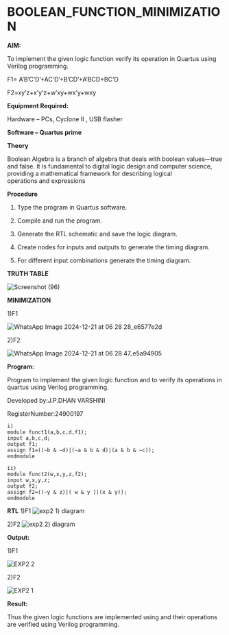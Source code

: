 # BOOLEAN_FUNCTION_MINIMIZATION

**AIM:**

To implement the given logic function verify its operation in Quartus using Verilog programming.

F1= A’B’C’D’+AC’D’+B’CD’+A’BCD+BC’D 

F2=xy’z+x’y’z+w’xy+wx’y+wxy

**Equipment Required:**

Hardware – PCs, Cyclone II , USB flasher

**Software – Quartus prime**

**Theory**

Boolean Algebra is a branch of algebra that deals with boolean values—true and false. It is fundamental to digital logic design and computer science, providing a mathematical framework for describing logical operations and expressions


**Procedure**

1.	Type the program in Quartus software.

2.	Compile and run the program.

3.	Generate the RTL schematic and save the logic diagram.

4.	Create nodes for inputs and outputs to generate the timing diagram.

5.	For different input combinations generate the timing diagram.

**TRUTH TABLE**


![Screenshot (96)](https://github.com/user-attachments/assets/a1511b6a-78e0-49db-97cf-0946a8995148)

**MINIMIZATION**

1)F1

![WhatsApp Image 2024-12-21 at 06 28 28_e6577e2d](https://github.com/user-attachments/assets/36d037ae-f2ef-43f4-85fd-9b97e0d36f5c)

2)F2

![WhatsApp Image 2024-12-21 at 06 28 47_e5a94905](https://github.com/user-attachments/assets/4d938aea-19bb-4cf3-81ca-8378318d6af0)




**Program:**

Program to implement the given logic function and to verify its operations in quartus using Verilog programming. 

Developed by:J.P.DHAN VARSHINI

RegisterNumber:24900197

```
i)
module funct1(a,b,c,d,f1);
input a,b,c,d;
output f1;
assign f1=((~b & ~d)|(~a & b & d)|(a & b & ~c));
endmodule

ii)
module funct2(w,x,y,z,f2);
input w,x,y,z;
output f2;
assign f2=((~y & z)|( w & y )|(x & y));
endmodule

```


**RTL**
1)F1
![exp2 1) diagram](https://github.com/user-attachments/assets/6c10293b-457d-4471-acb9-d9e55f66f8b3)


2)F2
![exp2 2) diagram](https://github.com/user-attachments/assets/f0f1c702-0d67-47ef-a2ec-7490ef44d954)



**Output:**

1)F1

![EXP2 2](https://github.com/user-attachments/assets/0ef4c28d-f5ae-443f-8768-54cfe067414c)

2)F2

![EXP2 1](https://github.com/user-attachments/assets/e3a22132-cf05-40b0-9263-2a015d65e414)



**Result:**

Thus the given logic functions are implemented using and their operations are verified using Verilog programming.

